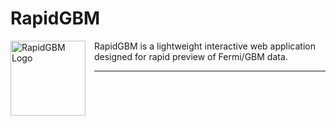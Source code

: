 # RapidGBM

<img src="https://github.com/user-attachments/assets/ed371fb2-db1f-4c36-b4c3-e2fe691ec306" alt="RapidGBM Logo" width="120" style="float:left; margin:0 1em 1em 0;">

RapidGBM is a lightweight interactive web application designed for rapid preview of Fermi/GBM data.

---
